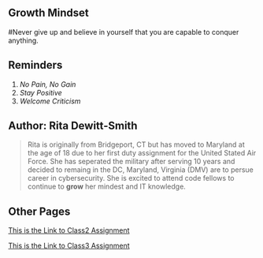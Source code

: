 ## Growth Mindset

#Never give up and believe in yourself that you are capable to conquer anything.

## Reminders
1. _No Pain, No Gain_
2. _Stay Positive_
3. _Welcome Criticism_

## Author: Rita Dewitt-Smith

>Rita is originally from Bridgeport, CT but has moved to Maryland at the age of 18 due to her first duty assignment for the United Stated Air Force. She has seperated the military after serving 10 years and decided to remaing in the DC, Maryland, Virginia (DMV) are to persue career in cybersecurity. She is excited to attend code fellows to continue to **grow** her mindest and IT knowledge. 

## Other Pages

[This is the Link to Class2 Assignment](class2.md)

[This is the Link to Class3 Assignment](class3.md)
